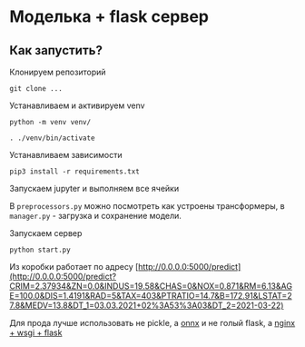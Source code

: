 # Моделька + flask сервер

## Как запустить?

Клонируем репозиторий

```shell
git clone ...
```

Устанавливаем и активируем venv

```shell
python -m venv venv/

. ./venv/bin/activate
```

Устанавливаем зависимости

```shell
pip3 install -r requirements.txt
```

Запускаем jupyter и выполняем все ячейки 

В `preprocessors.py` можно посмотреть как устроены трансформеры,
в `manager.py` - загрузка и сохранение модели.

Запускаем сервер

```shell
python start.py
```

Из коробки работает по адресу [http://0.0.0.0:5000/predict](http://0.0.0.0:5000/predict?CRIM=2.37934&ZN=0.0&INDUS=19.58&CHAS=0&NOX=0.871&RM=6.13&AGE=100.0&DIS=1.4191&RAD=5&TAX=403&PTRATIO=14.7&B=172.91&LSTAT=27.8&MEDV=13.8&DT_1=03.03.2021+02%3A53%3A03&DT_2=2021-03-22)

Для прода лучше использовать не pickle, а [onnx](http://onnx.ai/sklearn-onnx/index.html)
и не голый flask, а [nginx + wsgi + flask](https://www.digitalocean.com/community/tutorials/how-to-serve-flask-applications-with-uswgi-and-nginx-on-ubuntu-18-04-ru)
